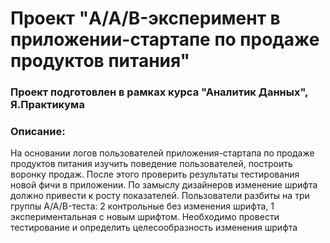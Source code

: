 # Проект "A/A/B-эксперимент в приложении-стартапе по продаже продуктов питания"  
### Проект подготовлен в рамках курса "Аналитик Данных", Я.Практикума

### Описание: 
На основании логов пользователей приложения-стартапа по продаже продуктов питания изучить поведение пользователей, построить воронку продаж. 
После этого проверить результаты тестирования новой фичи в приложении. По замыслу дизайнеров изменение шрифта должно привести к росту показателей.
Пользователи разбиты на три группы A/A/B-теста: 2 контрольные без изменения шрифта, 1 экспериментальная с новым шрифтом. Необходимо провести тестирование и определить целесообразность изменения шрифта
